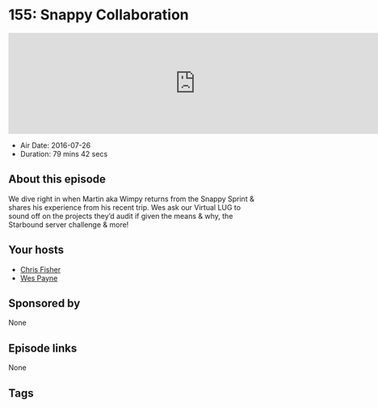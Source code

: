 # 155: Snappy Collaboration

<iframe src="https://player.fireside.fm/v2/RUkczH-V+zolqhkCl?theme=dark" width="740" height="200" frameborder="0" scrolling="no"></iframe>

* Air Date: 2016-07-26
* Duration: 79 mins 42 secs

## About this episode

We dive right in when Martin aka Wimpy returns from the Snappy Sprint & shares his experience from his recent trip. Wes ask our Virtual LUG to sound off on the projects they’d audit if given the means & why, the Starbound server challenge & more!

## Your hosts
* [Chris Fisher](https://linuxunplugged.com/hosts/chrislas)
* [Wes Payne](https://linuxunplugged.com/hosts/wes)

## Sponsored by

None



## Episode links

None



## Tags

